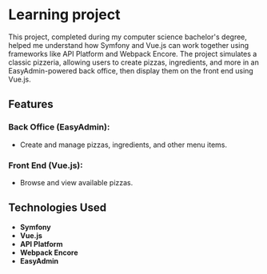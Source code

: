 # Learning project

This project, completed during my computer science bachelor's degree, helped me understand how Symfony and Vue.js can work together using frameworks like API Platform and Webpack Encore. The project simulates a classic pizzeria, allowing users to create pizzas, ingredients, and more in an EasyAdmin-powered back office, then display them on the front end using Vue.js.

## Features

### Back Office (EasyAdmin):
- Create and manage pizzas, ingredients, and other menu items.

### Front End (Vue.js):
- Browse and view available pizzas.

## Technologies Used
- **Symfony**
- **Vue.js**
- **API Platform**
- **Webpack Encore**
- **EasyAdmin**
